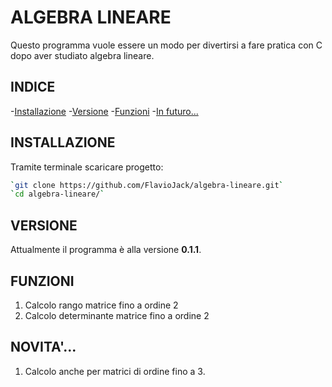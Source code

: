 # ALGEBRA LINEARE

Questo programma vuole essere un modo per divertirsi a fare pratica con C dopo aver studiato algebra lineare.


## INDICE
-[Installazione](#installazione)
-[Versione](#versione)
-[Funzioni](#funzioni)
-[In futuro...](#novità...)

## INSTALLAZIONE
Tramite terminale scaricare progetto:
```bash
`git clone https://github.com/FlavioJack/algebra-lineare.git`
`cd algebra-lineare/`
```
## VERSIONE
Attualmente il programma è alla versione **0.1.1**.

## FUNZIONI

1. Calcolo rango matrice fino a ordine 2
2. Calcolo determinante matrice fino a ordine 2

## NOVITA'...

1. Calcolo anche per matrici di ordine fino a 3.
